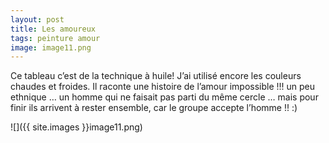 ```yaml
---
layout: post
title: Les amoureux
tags: peinture amour
image: image11.png
---
```

Ce tableau c’est de la technique à huile! J’ai utilisé encore les couleurs chaudes et froides. Il raconte une histoire de l’amour impossible !!! un peu ethnique … un homme qui ne faisait pas parti du même cercle … mais pour finir ils arrivent à rester ensemble, car le groupe accepte l’homme !! :)

![]({{ site.images }}image11.png)